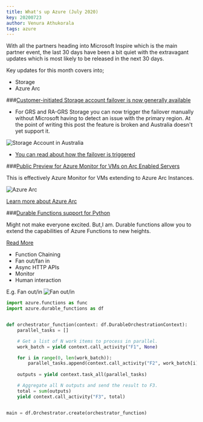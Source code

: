 ```yaml
---
title: What's up Azure (July 2020)
key: 20200723
author: Venura Athukorala
tags: azure
---
```


With all the partners heading into Microsoft Inspire which is the main partner event, the last 30 days have been a bit quiet with the extravagant updates which is most likely to be released in the next 30 days. 

Key updates for this month covers into;

* Storage 
* Azure Arc


###[Customer-initiated Storage account failover is now generally available](https://azure.microsoft.com/en-us/updates/azure-storage-account-failover-ga/)

* For GRS and RA-GRS Storage you can now trigger the failover manually without Microsoft having to detect an issue with the primary region. 
At the point of writing this post the feature is broken and Australia doesn't yet support it. 

![Storage Account in Australia](https://whatcloud.xyz/assets/current-manual-storage-failover-status.png "Storage Account in Australia")

* [You can read about how the failover is triggered](https://docs.microsoft.com/en-au/azure/storage/common/storage-initiate-account-failover?tabs=azure-portal)

###[Public Preview for Azure Monitor for VMs on Arc Enabled Servers](https://azure.microsoft.com/en-us/updates/public-preview-for-azure-monitor-for-vms-on-arc-enabled-servers/)

This is effectively Azure Monitor for VMs extending to Azure Arc Instances.

![Azure Arc](https://azurecomcdn.azureedge.net/mediahandler/acomblog/media/Default/blog/6673cca7-4ea2-43be-af88-11ffec6a6659.png)

[Learn more about Azure Arc](https://azure.microsoft.com/en-au/services/azure-arc/#features)

###[Durable Functions support for Python](https://azure.microsoft.com/en-us/updates/durable-functions-now-supports-python/)

Might not make everyone excited. But,I am.
Durable functions allow you to extend the capabilities of Azure Functions to new heights. 

[Read More](https://docs.microsoft.com/en-au/azure/azure-functions/durable/durable-functions-overview?tabs=python)

- Function Chaining
- Fan out/fan in
- Async HTTP APIs
- Monitor
- Human interaction

E.g. Fan out/in
![Fan out/in](https://docs.microsoft.com/en-au/azure/azure-functions/durable/media/durable-functions-concepts/fan-out-fan-in.png)

```python
import azure.functions as func
import azure.durable_functions as df


def orchestrator_function(context: df.DurableOrchestrationContext):
    parallel_tasks = []

    # Get a list of N work items to process in parallel.
    work_batch = yield context.call_activity("F1", None)

    for i in range(0, len(work_batch)):
        parallel_tasks.append(context.call_activity("F2", work_batch[i]))
    
    outputs = yield context.task_all(parallel_tasks)

    # Aggregate all N outputs and send the result to F3.
    total = sum(outputs)
    yield context.call_activity("F3", total)


main = df.Orchestrator.create(orchestrator_function)
```